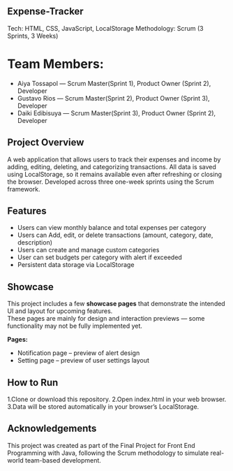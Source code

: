 ## Expense-Tracker
Tech: HTML, CSS, JavaScript, LocalStorage
Methodology: Scrum (3 Sprints, 3 Weeks)
# Team Members:
- Aiya Tossapol — Scrum Master(Sprint 1), Product Owner (Sprint 2), Developer
- Gustavo Rios — Scrum Master(Sprint 2), Product Owner (Sprint 3), Developer
- Daiki Edibisuya  — Scrum Master(Sprint 3), Product Owner (Sprint 2), Developer

## Project Overview 
A web application that allows users to track their expenses and income by adding, editing, deleting, and categorizing transactions.
All data is saved using LocalStorage, so it remains available even after refreshing or closing the browser.
Developed across three one-week sprints using the Scrum framework.

## Features
- Users can view monthly balance and total expenses per category
- Users can Add, edit, or delete transactions (amount, category, date, description)
- Users can create and manage custom categories
- User can set budgets per category with alert if exceeded
- Persistent data storage via LocalStorage
  
## Showcase
This project includes a few **showcase pages** that demonstrate the intended UI and layout for upcoming features.  
These pages are mainly for design and interaction previews — some functionality may not be fully implemented yet.

**Pages:**
- Notification page – preview of alert design
- Setting page – preview of user settings layout
  
## How to Run
1.Clone or download this repository.
2.Open index.html in your web browser.
3.Data will be stored automatically in your browser’s LocalStorage.

## Acknowledgements
This project was created as part of the Final Project for Front End Programming with Java,
following the Scrum methodology to simulate real-world team-based development.
